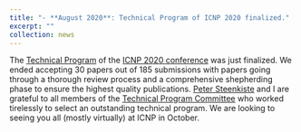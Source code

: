 ```yaml
---
title: "- **August 2020**: Technical Program of ICNP 2020 finalized."
excerpt: ""
collection: news
---
```


The [Technical Program](https://icnp20.cs.ucr.edu/program.html) of the [ICNP 2020 conference](https://icnp20.cs.ucr.edu/) was just finalized. 
We ended accepting 30 papers out of 185 submissions with papers going through a thorough review process and a comprehensive shepherding phase to ensure the highest quality publications. 
[Peter Steenkiste](http://www.cs.cmu.edu/~prs/) and I are grateful to all members of the [Technical Program Committee](https://icnp20.cs.ucr.edu/tpc.html) who worked tirelessly to select 
an outstanding technical program. We are looking to seeing you all (mostly virtually) at ICNP in October.